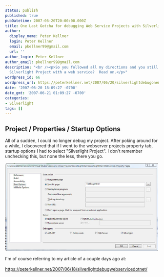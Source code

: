 ```yaml
---
status: publish
published: true
pubDatetime: 2007-06-20T20:00:00.000Z
title: One Last Gotcha for debugging Web Service Projects with Silverlight
author:
  display_name: Peter Kellner
  login: Peter Kellner
  email: pkellner99@gmail.com
  url: ''
author_login: Peter Kellner
author_email: pkellner99@gmail.com
description: "<br /><p>So you followed all my directions and you still can't debug your
  Silverlight Project with a web service?  Read on.</p>"
wordpress_id: 66
wordpress_url: https://peterkellner.net/2007/06/20/silverlightdebugonemorething/
date: '2007-06-20 18:09:27 -0700'
date_gmt: '2007-06-21 01:09:27 -0700'
categories:
- Silverlight
tags: []
---
```

<h2>Project / Properties / Startup Options</h2>
<p>All of a sudden, I could no longer debug my project. After poking around for a while, I discovered that if I went to the webserver projects property tab, startup options I had to select &quot;Silverlight Project&quot;. I don't remember unchecking this, but none the less, there you go.</p>
<p><img src="/wp/wp-content/uploads/2007/06/sldebugc.jpg" width="500" /></p>
<p> I'm of course referring to my article of a couple days ago at:&#160; <br /><a href="/2007/06/18/silverlightdebugwebservicedotnet/">     <br />https://peterkellner.net/2007/06/18/silverlightdebugwebservicedotnet/</a></p>
